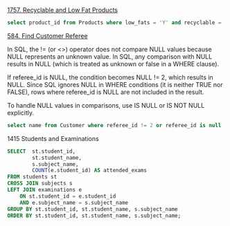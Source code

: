 [1757. Recyclable and Low Fat Products](https://leetcode.com/problems/recyclable-and-low-fat-products/)

```sql
select product_id from Products where low_fats = 'Y' and recyclable = 'Y'
```

[584. Find Customer Referee](https://leetcode.com/problems/find-customer-referee/description/)

In SQL, the != (or <>) operator does not compare NULL values because NULL represents an unknown value. In SQL, any comparison with NULL results in NULL (which is treated as unknown or false in a WHERE clause).

If referee_id is NULL, the condition becomes NULL != 2, which results in NULL.
Since SQL ignores NULL in WHERE conditions (it is neither TRUE nor FALSE), rows where referee_id is NULL are not included in the result.

To handle NULL values in comparisons, use IS NULL or IS NOT NULL explicitly.

```sql
select name from Customer where referee_id != 2 or referee_id is null
```

1415 Students and Examinations

```sql
SELECT  st.student_id,
        st.student_name,
        s.subject_name,
        COUNT(e.student_id) AS attended_exams
FROM students st
CROSS JOIN subjects s
LEFT JOIN examinations e
    ON st.student_id = e.student_id
    AND e.subject_name = s.subject_name
GROUP BY st.student_id, st.student_name, s.subject_name
ORDER BY st.student_id, st.student_name, s.subject_name;
```
 